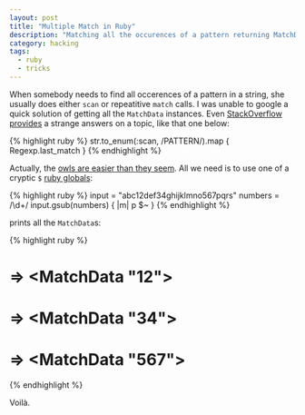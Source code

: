```yaml
---
layout: post
title: "Multiple Match in Ruby"
description: "Matching all the occurences of a pattern returning MatchData"
category: hacking
tags:
  - ruby
  - tricks
---
```

When somebody needs to find all occerences of a pattern in a string, she usually
does either `scan` or repeatitive `match` calls. I was unable to google a quick solution
of getting all the `MatchData` instances. Even
[StackOverflow provides](http://stackoverflow.com/questions/6804557/how-do-i-get-the-match-data-for-all-occurrences-of-a-ruby-regular-expression-in)
a strange answers on a topic, like that one below:

{% highlight ruby %}
str.to_enum(:scan, /PATTERN/).map { Regexp.last_match }
{% endhighlight %}

Actually, the [owls are easier than they seem](http://en.wikipedia.org/wiki/Twin_Peaks). All we 
need is to use one of a cryptic `$` [ruby globals](http://jimneath.org/2010/01/04/cryptic-ruby-global-variables-and-their-meanings.html):

{% highlight ruby %}
input = "abc12def34ghijklmno567pqrs"
numbers = /\d+/
input.gsub(numbers) { |m| p $~ }
{% endhighlight %}

prints all the `MatchData`s:

{% highlight ruby %}
# ⇒ <MatchData "12">
# ⇒ <MatchData "34">
# ⇒ <MatchData "567">
{% endhighlight %}

Voilà.

